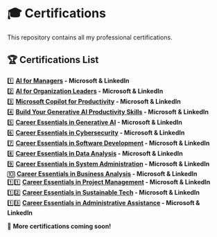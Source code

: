 # 🎓 Certifications  

This repository contains all my professional certifications.

## 🏆 Certifications List

1️⃣ **[AI for Managers](https://www.linkedin.com/learning/certificates/2a4fc359fc3200dc981612ba8ec439c0e42297cdeb34041a02cbdf700212ea17?trk=share_certificate) - Microsoft & LinkedIn**  
2️⃣ **[AI for Organization Leaders](https://www.linkedin.com/learning/certificates/907bc4ac8012cf54fdfa2a1c2db02be47e95707cf0d6511b039bcce91da3ea6f?trk=share_certificate) - Microsoft & LinkedIn**  
3️⃣ **[Microsoft Copilot for Productivity](https://www.linkedin.com/learning/certificates/953a001ac2af8b46620773ca819fda6d170eb77256eca14ab07f66f5f79b7ac5?trk=share_certificate) - Microsoft & LinkedIn**  
4️⃣ **[Build Your Generative AI Productivity Skills](https://www.linkedin.com/learning/certificates/fd1d3d8de6efc772e5b71b4751ca7967a0700426fa2b9b0d120f37558516d106?trk=share_certificate) - Microsoft & LinkedIn**  
5️⃣ **[Career Essentials in Generative AI](https://www.linkedin.com/learning/certificates/33db5f69ba63d6f614197f420a891b29ba8216a7060576f269654f8c39358648?trk=share_certificate) - Microsoft & LinkedIn**  
6️⃣ **[Career Essentials in Cybersecurity](https://www.linkedin.com/learning/certificates/5da33a82c76bf361e3027b460b89a6940212a94fc588046950995b6b58d9b393?trk=share_certificate) - Microsoft & LinkedIn**  
7️⃣ **[Career Essentials in Software Development](https://www.linkedin.com/learning/certificates/000fe63115761c85f219f59169f9914629f2b84bc4431b79f976007420b55ae7?trk=share_certificate) - Microsoft & LinkedIn**  
8️⃣ **[Career Essentials in Data Analysis](https://www.linkedin.com/learning/certificates/9b87dae89f2e1a2dd98170d45a395b801d77b1a9c22da870da8e8ed610f6c2a9?trk=share_certificate) - Microsoft & LinkedIn**  
9️⃣ **[Career Essentials in System Administration](https://www.linkedin.com/learning/certificates/ba0d11002d0206366b561cbe083c4aeda66d25cad45c7db1734da38c064f180c?trk=share_certificate) - Microsoft & LinkedIn**  
🔟 **[Career Essentials in Business Analysis](https://www.linkedin.com/learning/certificates/0e77b660e7ec00bb7ab340ff3a6e2a5598ed674b27fe74768311b0c68869bfbb?trk=share_certificate) - Microsoft & LinkedIn**  
1️⃣1️⃣ **[Career Essentials in Project Management](https://www.linkedin.com/learning/certificates/fa6c2cccd2bc2d44f8b637829470af420d8dfe7d93819ac9b9d0426555fa7c92?trk=share_certificate) - Microsoft & LinkedIn**  
1️⃣2️⃣ **[Career Essentials in Sustainable Tech](https://www.linkedin.com/learning/certificates/f6c2dbab558dc89bab00e3cdb29358ae86b0b30e68fd069b5c13dccd342bf133?trk=share_certificate) - Microsoft & LinkedIn**  
1️⃣3️⃣ **[Career Essentials in Administrative Assistance](https://www.linkedin.com/learning/certificates/3d51a43642bbe1590c39d06e951e64229caa92cd87b59a1ce2bb883c1c9f1187?trk=share_certificate) - Microsoft & LinkedIn**  

🔗 **More certifications coming soon!**  
